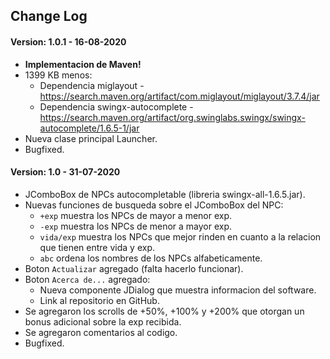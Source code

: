 ## Change Log

#### Version: 1.0.1 - 16-08-2020

- **Implementacion de Maven!**
- 1399 KB menos:
  - Dependencia miglayout - https://search.maven.org/artifact/com.miglayout/miglayout/3.7.4/jar
  - Dependencia swingx-autocomplete - https://search.maven.org/artifact/org.swinglabs.swingx/swingx-autocomplete/1.6.5-1/jar
- Nueva clase principal Launcher.
- Bugfixed.

#### Version: 1.0 - 31-07-2020 

- JComboBox de NPCs autocompletable (libreria swingx-all-1.6.5.jar).
- Nuevas funciones de busqueda sobre el JComboBox del NPC:
  - `+exp` muestra los NPCs de mayor a menor exp.
  - `-exp` muestra los NPCs de menor a mayor exp.
  - `vida/exp` muestra los NPCs que mejor rinden en cuanto a la relacion que tienen entre vida y exp.
  - `abc` ordena los nombres de los NPCs alfabeticamente.
- Boton `Actualizar` agregado (falta hacerlo funcionar).
- Boton `Acerca de...` agregado:
  - Nueva componente JDialog que muestra informacion del software.
  - Link al repositorio en GitHub.
- Se agregaron los scrolls de +50%, +100% y +200% que otorgan un bonus adicional sobre la exp recibida.
- Se agregaron comentarios al codigo.
- Bugfixed.
